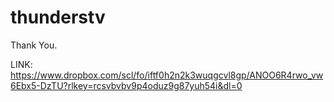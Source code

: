 # thunderstv
Thank You.

LINK:
https://www.dropbox.com/scl/fo/iftf0h2n2k3wuqgcvl8gp/ANOO6R4rwo_vw6Ebx5-DzTU?rlkey=rcsvbvbv9p4oduz9g87yuh54i&dl=0